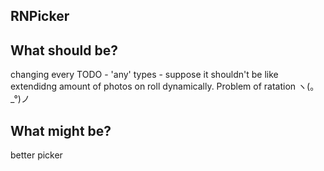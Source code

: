 ## RNPicker

## What should be?

changing every TODO - 'any' types - suppose it shouldn't be like   
extendidng amount of photos on roll dynamically.
Problem  of ratation ヽ(。_°)ノ  

## What might be?
better picker
